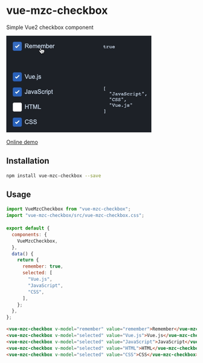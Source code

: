 # vue-mzc-checkbox
Simple Vue2 checkbox component

![](demo.gif)

[Online demo](https://codesandbox.io/s/cocky-rgb-9cm1k?file=/src/App.vue)

## Installation
```sh
npm install vue-mzc-checkbox --save
```

## Usage
```js
import VueMzcCheckbox from "vue-mzc-checkbox";
import "vue-mzc-checkbox/src/vue-mzc-checkbox.css";

export default {
  components: {
    VueMzcCheckbox,
  },
  data() {
    return {
      remember: true,
      selected: [
        "Vue.js",
        "JavaScript",
        "CSS",
      ],
    };
  },
};
```
```html
<vue-mzc-checkbox v-model="remember" value="remember">Remember</vue-mzc-checkbox>
<vue-mzc-checkbox v-model="selected" value="Vue.js">Vue.js</vue-mzc-checkbox>
<vue-mzc-checkbox v-model="selected" value="JavaScript">JavaScript</vue-mzc-checkbox>
<vue-mzc-checkbox v-model="selected" value="HTML">HTML</vue-mzc-checkbox>
<vue-mzc-checkbox v-model="selected" value="CSS">CSS</vue-mzc-checkbox>
```